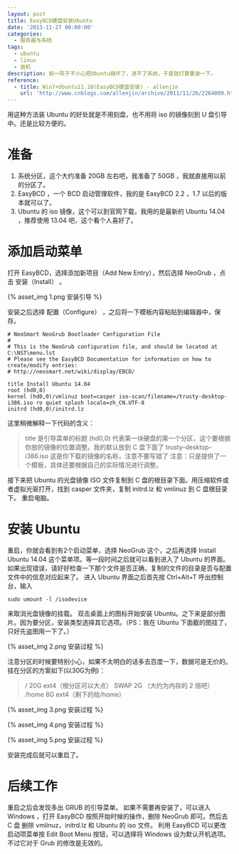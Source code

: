```yaml
---
layout: post
title: EasyBCD硬盘安装Ubuntu
date: '2013-11-27 00:00:00'
categories:
  - 服务器与系统
tags:
  - ubuntu
  - linux
  - 装机
description: 前一阵子不小心把Ubuntu搞坏了，进不了系统，于是就打算重装一下。
reference:
  - title: Win7+Ubuntu11.10(EasyBCD硬盘安装) - allenjin
    url: 'http://www.cnblogs.com/allenjin/archive/2011/11/26/2264089.html'
---
```


用这种方法装 Ubuntu 的好处就是不用刻盘，也不用将 iso 的镜像刻到 U 盘引导中。还是比较方便的。

# 准备

1. 系统分区，这个大约准备 20GB 左右吧，我准备了 50GB ，我就直接用以前的分区了。
2. EasyBCD ，一个 BCD 启动管理软件，我的是 EasyBCD 2.2 ，1.7 以后的版本就可以了。
3. Ubuntu 的 iso 镜像，这个可以到官网下载，我用的是最新的 Ubuntu 14.04 ，推荐使用 13.04 吧，这个看个人喜好了。

# 添加启动菜单

打开 EasyBCD，选择添加新项目（Add New Entry），然后选择 NeoGrub ，点击 安装（Install） 。

{% asset_img 1.png 安装引导 %}

安装之后选择 配置（Configure） ，之后将一下模板内容粘贴到编辑器中，保存。

    # NeoSmart NeoGrub Bootloader Configuration File
    #
    # This is the NeoGrub configuration file, and should be located at C:\NST\menu.lst
    # Please see the EasyBCD Documentation for information on how to create/modify entries:
    # http://neosmart.net/wiki/display/EBCD/

    title Install Ubuntu 14.04
    root (hd0,0)
    kernel (hd0,0)/vmlinuz boot=casper iso-scan/filename=/trusty-desktop-i386.iso ro quiet splash locale=zh_CN.UTF-8
    initrd (hd0,0)/initrd.lz

这里稍微解释一下代码的含义：

> title 是引导菜单的标题
> (hd0,0) 代表第一块硬盘的第一个分区，这个要根据你放的镜像的位置调整。我的默认放到 C 盘下面了
> trusty-desktop-i386.iso 这是你下载的镜像的名称，注意不要写错了
> 注意：只是提供了一个模板，具体还要根据自己的实际情况进行调整。

接下来把 Ubuntu 的光盘镜像 ISO 文件复制到 C 盘的根目录下面。用压缩软件或者虚拟光驱打开，找到 casper 文件夹，复制 initrd.lz 和 vmlinuz 到 C 盘根目录下。
重启电脑。

# 安装 Ubuntu

重启，你就会看到有2个启动菜单，选择 NeoGrub 这个，之后再选择 Install Ubuntu 14.04 这个菜单项。等一段时间之后就可以看到进入了 Ubuntu 的界面。如果出现错误，请好好检查一下那个文件是否正确，复制的文件的目录是否与配置文件中的信息对应起来了。
进入 Ubuntu 界面之后首先按 Ctrl+Alt+T 呼出控制台，输入

    sudo umount -l /isodevice

来取消光盘镜像的挂载。
双击桌面上的图标开始安装 Ubuntu。之下来是部分图片。因为要分区，安装类型选择其它选项。（PS：我在 Ubuntu 下面截的图挂了，只好先盗图用一下了。）

{% asset_img 2.png 安装过程 %}

注意分区的时候要特别小心，如果不太明白的话多去百度一下，数据可是无价的。
挂在分区的方案如下(以30G为例)：

> /    20G  ext4（根分区可以大点）
> SWAP  2G （大约为内存的 2 倍吧）
> /home  8G ext4（剩下的给/home）

{% asset_img 3.png 安装过程 %}

{% asset_img 4.png 安装过程 %}

{% asset_img 5.png 安装过程 %}

安装完成后就可以重启了。

# 后续工作

重启之后会发现多出 GRUB 的引导菜单。
如果不需要再安装了，可以进入 Windows ，打开 EasyBCD 按照开始时候的操作，删除 NeoGrub 即可。然后去 C 盘 删除 vmlinuz，initrd.lz 和 Ubuntu 的 iso 文件。
利用 EasyBCD 可以更改启动项菜单按 Edit Boot Menu 按钮，可以选择将 Windows 设为默认开机选项。不过它对于 Grub 的修改是无效的。
